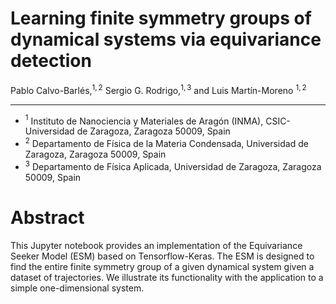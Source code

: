 # Learning finite symmetry groups of dynamical systems via equivariance detection
Pablo Calvo-Barlés,$^{1, 2}$ Sergio G. Rodrigo,$^{1, 3}$ and Luis Martín-Moreno $^{1,2}$

---
+ $^{1}$ Instituto de Nanociencia y Materiales de Aragón (INMA), CSIC-Universidad de Zaragoza, Zaragoza 50009, Spain
+ $^{2}$ Departamento de Física de la Materia Condensada, Universidad de Zaragoza, Zaragoza 50009, Spain
+ $^{3}$ Departamento de Física Aplicada, Universidad de Zaragoza, Zaragoza 50009, Spain

# Abstract
This Jupyter notebook provides an implementation of the Equivariance Seeker Model (ESM) based on Tensorflow-Keras. The ESM is designed to find the entire finite symmetry group of a given dynamical system given a dataset of trajectories. We illustrate its functionality with the application to a simple one-dimensional system.
